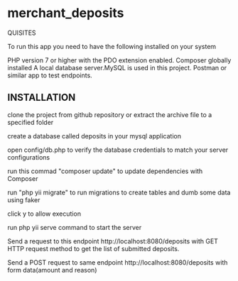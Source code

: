 # merchant_deposits
 
QUISITES

To run this app
you need to have the following installed on your system

PHP version 7 or higher with the PDO extension enabled.
Composer globally installed
A local database server.MySQL is used in this project.
Postman or similar app to test endpoints.

INSTALLATION
------------

clone the project from github repository or extract the archive file to a specified folder

create a database called deposits in your mysql application

open config/db.php to verify the database credentials to match your server configurations

run this commad "composer update" to update dependencies with Composer

run "php yii migrate" to run migrations to create tables and dumb some data using faker

click y to allow execution 

run php yii serve command to start the server

Send a request to this endpoint http://localhost:8080/deposits with GET HTTP request method  to get the list of submitted deposits.

Send a POST request to same endpoint http://localhost:8080/deposits with form data(amount and reason)




